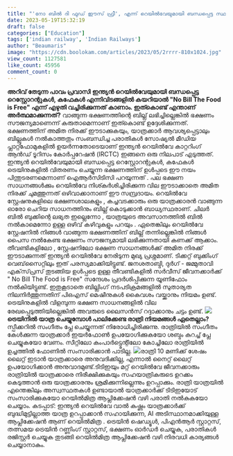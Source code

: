 ```yaml
---
title: "'നോ ബിൽ ദി ഫുഡ് ഈസ് ഫ്രീ', എന്ന് റെയിൽവേയുമായി ബന്ധപ്പെട്ട സ്ഥലങ്ങളിൽ എഴുതിവച്ചിരിക്കുന്നതു കൊണ്ട് എന്താണ് അർത്ഥമാക്കുന്നത് ?"
date: 2023-05-19T15:32:19
draft: false
categories: ["Education"]
tags: ['indian railway', 'Indian Railways']
author: "Beaumaris"
image: "https://cdn.boolokam.com/articles/2023/05/2rrrr-810x1024.jpg"
view_count: 1127581
like_count: 45956
comment_count: 0
---
```


**അറിവ് തേടുന്ന പാവം പ്രവാസി** **ഇന്ത്യൻ റെയിൽവേയുമായി ബന്ധപ്പെട്ട റെസ്റ്റോറന്റുകള്‍, കഫേകള്‍ എന്നിവിടങ്ങളിൽ കയറിയാൽ "No Bill The Food is Free" എന്ന് എഴുതി വച്ചിരിക്കുന്നത് കാണാം. ഇത്കൊണ്ട് എന്താണ് അർത്ഥമാക്കുന്നത്?** വാങ്ങുന്ന ഭക്ഷണത്തിന്റെ ബില്ല് ലഭിച്ചില്ലെങ്കില്‍ ഭക്ഷണം സൗജന്യമാണെന്ന് കരുതാമെന്നാണ് ഇത്കൊണ്ട് ഉദ്ദേശിക്കുന്നത്. ഭക്ഷണത്തിന് അമിത നിരക്ക് ഈടാക്കുകയും, യാത്രക്കാർ ആവശ്യപ്പെട്ടാലും ബില്ലുകൾ നൽകാത്തതും സംബന്ധിച്ച പരാതികള്‍ സോഷ്യല്‍ മീഡിയ പ്ലാറ്റ്ഫോമുകളില്‍ ഉയര്‍ന്നതോടെയാണ് ഇന്ത്യൻ റെയിൽവേ കാറ്ററിംഗ് ആൻഡ് ടൂറിസം കോർപ്പറേഷൻ (IRCTC) ഇങ്ങനെ ഒരു നിലപാട് എടുത്തത്. ഇന്ത്യൻ റെയിൽവേയുമായി ബന്ധപ്പെട്ട റെസ്റ്റോറന്റുകള്‍, കഫേകൾ ട്രെയിനുകളില്‍ വിതരണം ചെയ്യുന്ന ഭക്ഷണത്തിന് ഉൾപ്പടെ ഈ നയം പിന്തുടരണമെന്നാണ് ഐആർസിടിസി പറയുന്നത് . പല ഭക്ഷണ സാധനങ്ങൾക്കും റെയിൽവേ നിശ്കർശിച്ചിരിക്കുന്ന വില ഈടാക്കാതെ അമിത നിരക്ക് ചുമത്തുന്നത് ഒഴിവാക്കാനാണ് ഈ സമ്പ്രദായം. റെയിൽവേ സ്റ്റേഷനുകളിലെ ഭക്ഷണശാലകളും , കച്ചവടക്കാരും ഒരു യാത്രക്കാരൻ വാങ്ങുന്ന ഓരോ ചെറിയ സാധനത്തിനും ബില്ല് കൊടുക്കാൻ ബാധ്യസ്ഥരാണ്. ചിലർ ബിൽ ബുക്കിന്റെ ലഭ്യത ഇല്ലെന്നോ , യാത്രയുടെ അവസാനത്തിൽ ബിൽ നൽകാമെന്നോ ഉള്ള ഒഴിവ് കഴിവുകളും പറയും . [](https://cdn.boolokam.com/articles/2023/05/2rrrr.jpg)ഏതെങ്കിലും റെയിൽവേ സ്റ്റേഷനിൽ നിങ്ങൾ വാങ്ങുന്ന ഭക്ഷണത്തിന് ബില്ല് തന്നില്ലെങ്കിൽ നിങ്ങൾ പൈസ നൽകേണ്ട ഭക്ഷണം സൗജന്യമായി ലഭിക്കുന്നതായി കണക്ക് ആക്കാം. തീവണ്ടികളിലോ , സ്റ്റേഷനിലോ ഭക്ഷണ സാധനങ്ങൾക്ക് അമിത നിരക്ക് ഈടാക്കുന്നത് ഇന്ത്യൻ റെയിൽവേ നേരിടുന്ന മുഖ്യ പ്രശ്നമാണ്. ടിക്കറ്റ് ബുക്കിംഗ് വെബ്‌സൈറ്റിലും ഇത് പരസ്യമാക്കിയിട്ടുണ്ട്. ജനശതാബ്ദി, ദുർഗ് - ജമ്മുതാവി എക്‌സ്‌പ്രസ് തുടങ്ങിയ ഉൾപ്പടെ ഉള്ള തീവണ്ടികളിൽ സർവീസ് ജീവനക്കാർക്ക് " No Bill The Food is Free" സന്ദേശം പ്രദർശിപ്പിക്കുന്ന യൂണിഫോം നൽകിയിട്ടുണ്ട്. ഇതുകൂടാതെ ബില്ലിംഗ് നടപടിക്രമങ്ങളിൽ സുതാര്യത നിലനിർത്തുന്നതിന് പിഒഎസ് മെഷീനുകൾ കൈവശം വയ്ക്കാനും നിയമം ഉണ്ട്. ട്രെയിനുകളിൽ വിളമ്പുന്ന ഭക്ഷണ സാധനങ്ങളിൽ വില രേഖപ്പെടുത്തിയില്ലെങ്കിൽ അവരുടെ ലൈസൻസ് റദ്ദാക്കാനും ചട്ടം ഉണ്ട്. **[![](https://cdn.boolokam.com/articles/2023/05/33333.jpg)](https://cdn.boolokam.com/articles/2023/05/33333.jpg)ട്രെയിനില്‍ യാത്ര ചെയ്യുമ്പോൾ പാലിക്കേണ്ട രാത്രി നിയമങ്ങൾ ഏതെല്ലാം?** സ്പീക്കറില്‍ സംഗീതം പ്ലേ ചെയ്യുന്നത് നിരോധിച്ചിരിക്കുന്നു. രാത്രിയിൽ സംഗീതം കേൾക്കുന്ന യാത്രക്കാർ ഇയർഫോൺ ഉപയോഗിക്കുകയോ ശബ്ദം കുറച്ച് പ്ലേ ചെയ്യുകയോ വേണം. സീറ്റിലോ കംപാർട്ട്മെന്റിലോ കോച്ചിലോ രാത്രിയിൽ ഉച്ചത്തിൽ ഫോണിൽ സംസാരിക്കാൻ പാടില്ല. [![](https://cdn.boolokam.com/articles/2023/05/eegegg.jpg)](https://cdn.boolokam.com/articles/2023/05/eegegg.jpg)രാത്രി 10 മണിക്ക് ശേഷം ലൈറ്റ് ഇടാന്‍ യാത്രക്കാരെ അനുവദിക്കില്ല, എന്നാൽ നൈറ്റ് ലൈറ്റ് ഉപയോഗിക്കാൻ അനുവാദമുണ്ട്.ടിടിഇയും മറ്റ് റെയിൽവേ ജീവനക്കാരും രാത്രിയിൽ യാത്രക്കാരെ നിരീക്ഷിക്കുകയും സഹയാത്രികരുടെ ഉറക്കം കെടുത്താൻ ഒരു യാത്രക്കാരനും ശ്രമിക്കുന്നില്ലെന്നും ഉറപ്പാക്കും. രാത്രി യാത്രയിൽ എന്തെങ്കിലും അസ്വസ്ഥതകൾ ഉണ്ടായാൽ യാത്രക്കാർക്ക് ടിടിഇയോട് സംസാരിക്കുകയോ റെയിൽമിത്ര ആപ്ലിക്കേഷൻ വഴി പരാതി നൽകുകയോ ചെയ്യാം. കടപ്പാട്: ഇന്ത്യൻ റെയിൽവേ വാൽ കഷ്ണം യാത്രക്കാർക്ക് ബുദ്ധിമുട്ടില്ലാത്ത യാത്ര ഉറപ്പാക്കാൻ സഹായിക്കുന്ന, AI അടിസ്ഥാനമാക്കിയുള്ള ആപ്ലിക്കേഷൻ ആണ് റെയിൽമിത്ര . ട്രെയിൻ ഷെഡ്യൂൾ, പിഎൻആർ സ്റ്റാറ്റസ്, തത്സമയ ട്രെയിൻ റണ്ണിംഗ് സ്റ്റാറ്റസ്, ഭക്ഷണം ഓർഡർ ചെയ്യുക, പരാതികൾ രജിസ്റ്റർ ചെയ്യുക തുടങ്ങി റെയിൽമിത്ര ആപ്ലിക്കേഷൻ വഴി നിരവധി കാര്യങ്ങൾ ചെയ്യാനാകും.
